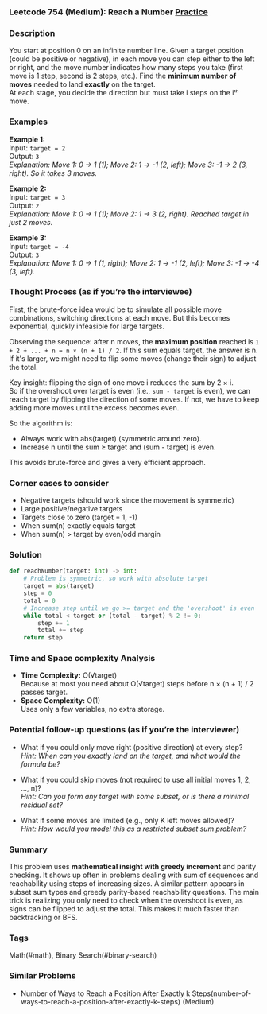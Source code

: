### Leetcode 754 (Medium): Reach a Number [Practice](https://leetcode.com/problems/reach-a-number)

### Description  
You start at position 0 on an infinite number line. Given a target position (could be positive or negative), in each move you can step either to the left or right, and the move number indicates how many steps you take (first move is 1 step, second is 2 steps, etc.). Find the **minimum number of moves** needed to land **exactly** on the target.  
At each stage, you decide the direction but must take i steps on the iᵗʰ move.

### Examples  

**Example 1:**  
Input: `target = 2`  
Output: `3`  
*Explanation: Move 1: 0 → 1 (1); Move 2: 1 → -1 (2, left); Move 3: -1 → 2 (3, right). So it takes 3 moves.*

**Example 2:**  
Input: `target = 3`  
Output: `2`  
*Explanation: Move 1: 0 → 1 (1); Move 2: 1 → 3 (2, right). Reached target in just 2 moves.*

**Example 3:**  
Input: `target = -4`  
Output: `3`  
*Explanation: Move 1: 0 → 1 (1, right); Move 2: 1 → -1 (2, left); Move 3: -1 → -4 (3, left).*

### Thought Process (as if you’re the interviewee)  
First, the brute-force idea would be to simulate all possible move combinations, switching directions at each move. But this becomes exponential, quickly infeasible for large targets.

Observing the sequence: after n moves, the **maximum position** reached is `1 + 2 + ... + n = n × (n + 1) / 2`. If this sum equals target, the answer is n. If it's larger, we might need to flip some moves (change their sign) to adjust the total. 

Key insight: flipping the sign of one move i reduces the sum by 2 × i.  
So if the overshoot over target is even (i.e., `sum - target` is even), we can reach target by flipping the direction of some moves. If not, we have to keep adding more moves until the excess becomes even.

So the algorithm is:
- Always work with abs(target) (symmetric around zero).
- Increase n until the sum ≥ target and (sum - target) is even.

This avoids brute-force and gives a very efficient approach.

### Corner cases to consider  
- Negative targets (should work since the movement is symmetric)
- Large positive/negative targets
- Targets close to zero (target = 1, -1)
- When sum(n) exactly equals target
- When sum(n) > target by even/odd margin

### Solution

```python
def reachNumber(target: int) -> int:
    # Problem is symmetric, so work with absolute target
    target = abs(target)
    step = 0
    total = 0
    # Increase step until we go >= target and the 'overshoot' is even
    while total < target or (total - target) % 2 != 0:
        step += 1
        total += step
    return step
```

### Time and Space complexity Analysis  

- **Time Complexity:** O(√target)  
  Because at most you need about O(√target) steps before n × (n + 1) / 2 passes target.
- **Space Complexity:** O(1)  
  Uses only a few variables, no extra storage.

### Potential follow-up questions (as if you’re the interviewer)  

- What if you could only move right (positive direction) at every step?  
  *Hint: When can you exactly land on the target, and what would the formula be?*

- What if you could skip moves (not required to use all initial moves 1, 2, ..., n)?  
  *Hint: Can you form any target with some subset, or is there a minimal residual set?*

- What if some moves are limited (e.g., only K left moves allowed)?  
  *Hint: How would you model this as a restricted subset sum problem?*

### Summary
This problem uses **mathematical insight with greedy increment** and parity checking. It shows up often in problems dealing with sum of sequences and reachability using steps of increasing sizes. A similar pattern appears in subset sum types and greedy parity-based reachability questions. The main trick is realizing you only need to check when the overshoot is even, as signs can be flipped to adjust the total. This makes it much faster than backtracking or BFS.

### Tags
Math(#math), Binary Search(#binary-search)

### Similar Problems
- Number of Ways to Reach a Position After Exactly k Steps(number-of-ways-to-reach-a-position-after-exactly-k-steps) (Medium)